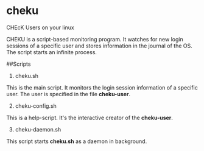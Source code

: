 # cheku
CHEcK Users on your linux

CHEKU is a script-based monitoring program.
It watches for new login sessions of a specific user and stores information in the journal of the OS.
The script starts an infinite process.

##Scripts

1. cheku.sh

This is the main script. It monitors the login session information of a specific user.
The user is specified in the file **cheku-user**.

2. cheku-config.sh

This is a help-script. It's the interactive creator of the **cheku-user**.

3. cheku-daemon.sh

This script starts **cheku.sh** as a daemon in background.
